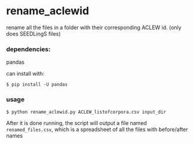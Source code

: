 # rename_aclewid

rename all the files in a folder with their corresponding ACLEW id. (only does SEEDLingS files)

### dependencies:

pandas

can install with:

```
$ pip install -U pandas
```

### usage

```
$ python rename_aclewid.py ACLEW_listofcorpora.csv input_dir
```

After it is done running, the script will output a file named ```renamed_files.csv```, which is a spreadsheet of all the files with before/after names